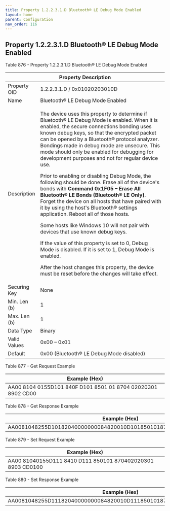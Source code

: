 ```yaml
---
title: Property 1.2.2.3.1.D Bluetooth® LE Debug Mode Enabled
layout: home
parent: Configuration
nav_order: 116
---
```


## Property 1.2.2.3.1.D Bluetooth® LE Debug Mode Enabled

Table 876 - Property 1.2.2.3.1.D Bluetooth® LE Debug Mode Enabled

<table>
<colgroup>
<col style="width: 14%" />
<col style="width: 85%" />
</colgroup>
<thead>
<tr>
<th colspan="2">Property Description</th>
</tr>
</thead>
<tbody>
<tr>
<td>Property OID</td>
<td>1.2.2.3.1.D / 0x01020203010D</td>
</tr>
<tr>
<td>Name</td>
<td>Bluetooth® LE Debug Mode Enabled</td>
</tr>
<tr>
<td>Description</td>
<td><p>The device uses this property to determine if Bluetooth® LE Debug
Mode is enabled. When it is enabled, the secure connections bonding uses
known debug keys, so that the encrypted packet can be opened by a
Bluetooth® protocol analyzer. Bondings made in debug mode are unsecure.
This mode should only be enabled for debugging for development purposes
and not for regular device use.</p>
<p>Prior to enabling or disabling Debug Mode, the following should be
done. Erase all of the device's bonds with <strong>Command 0x1F05 –
Erase All Bluetooth® LE Bonds (Bluetooth® LE Only)</strong>. Forget the
device on all hosts that have paired with it by using the host's
Bluetooth® settings application. Reboot all of those hosts.</p>
<p>Some hosts like Windows 10 will not pair with devices that use known
debug keys.</p>
<p>If the value of this property is set to 0, Debug Mode is disabled. If
it is set to 1, Debug Mode is enabled.</p>
<p>After the host changes this property, the device must be reset before
the changes will take effect.</p></td>
</tr>
<tr>
<td>Securing Key</td>
<td>None</td>
</tr>
<tr>
<td>Min. Len (b)</td>
<td>1</td>
</tr>
<tr>
<td>Max. Len (b)</td>
<td>1</td>
</tr>
<tr>
<td>Data Type</td>
<td>Binary</td>
</tr>
<tr>
<td>Valid Values</td>
<td>0x00 – 0x01</td>
</tr>
<tr>
<td>Default</td>
<td>0x00 (Bluetooth® LE Debug Mode disabled)</td>
</tr>
</tbody>
</table>

Table 877 - Get Request Example

| Example (Hex)                                                |
|--------------------------------------------------------------|
| AA00 8104 0155D101 840F D101 8501 01 8704 02020301 8902 CD00 |

Table 878 - Get Response Example

| Example (Hex)                                                        |
|----------------------------------------------------------------------|
| AA0081048255D10182040000000084820010D1018501018704020203018903CD0100 |

Table 879 - Set Request Example

| Example (Hex)                                               |
|-------------------------------------------------------------|
| AA00 81040155D111 8410 D111 850101 870402020301 8903 CD0100 |

Table 880 - Set Response Example

| Example (Hex)                                                        |
|----------------------------------------------------------------------|
| AA0081048255D11182040000000084820010D1118501018704020203018903CD0100 |

#